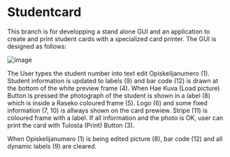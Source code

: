 # Studentcard

This branch is for developping a stand alone GUI and an application to create and print student cards with a specialized card printer.
The GUI is designed as follows:

![image](https://user-images.githubusercontent.com/24242044/163401203-7d13ca9d-44e3-44b7-8f20-f05d487c44e2.png)

The User types the student number into text edit Opiskelijanumero (1). Student information is updated to labels (9) and bar code (12) is drawn at the bottom of the white preview frame (4). When Hae Kuva (Load picture) Button is pressed the photograph of the student is shown in a label (8) which is inside a Raseko coloured frame (5). Logo (6) and some fixed information (7, 10) is allways shown on the card prewiew. Stripe (11) is coloured frame with a label. If all information and the photo is OK, user can print the card with Tulosta (Print) Button (3). 

When Opiskelijanumero (1) is being edited picture (8), bar code (12) and all dynamic labels (9) are cleared.
